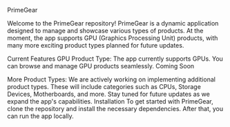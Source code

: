 PrimeGear

Welcome to the PrimeGear repository! PrimeGear is a dynamic application designed to manage and showcase various types of products. At the moment, the app supports GPU (Graphics Processing Unit) products, with many more exciting product types planned for future updates.

Current Features
GPU Product Type: The app currently supports GPUs. You can browse and manage GPU products seamlessly.
Coming Soon

More Product Types: We are actively working on implementing additional product types. These will include categories such as CPUs, Storage Devices, Motherboards, and more. Stay tuned for future updates as we expand the app's capabilities.
Installation
To get started with PrimeGear, clone the repository and install the necessary dependencies. After that, you can run the app locally.
